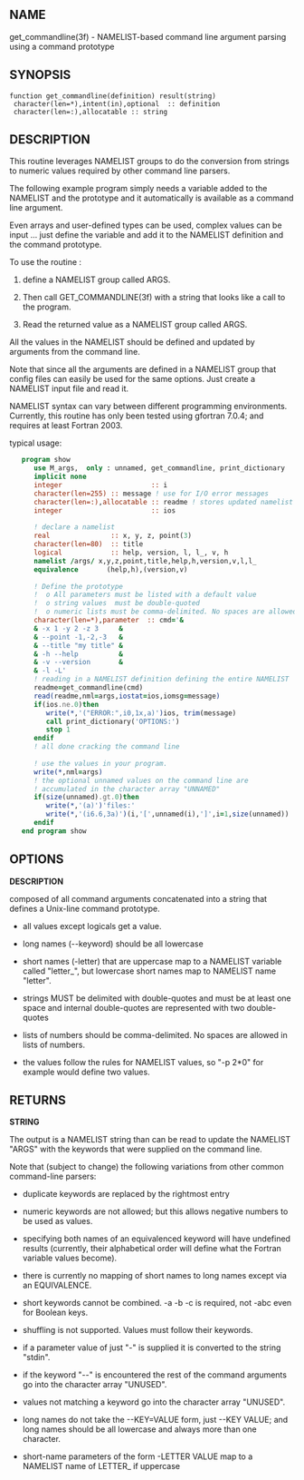 ## NAME

   get_commandline(3f) - NAMELIST-based command line argument parsing using a command prototype

## SYNOPSIS

    function get_commandline(definition) result(string)
     character(len=*),intent(in),optional  :: definition
     character(len=:),allocatable :: string

## DESCRIPTION

This routine leverages NAMELIST groups to do the conversion from strings to
numeric values required by other command line parsers.

The following example program simply needs a variable added to the NAMELIST
and the prototype and it automatically is available as a command line
argument.

Even arrays and user-defined types can be used, complex values can be
input ... just define the variable and add it to the NAMELIST definition
and the command prototype.

To use the routine :

   1) define a NAMELIST group called ARGS.

   2) Then call GET_COMMANDLINE(3f) with a string that looks like a call to the
      program.

   3) Read the returned value as a NAMELIST group called ARGS.

All the values in the NAMELIST should be defined and updated by arguments
from the command line.

Note that since all the arguments are defined in a NAMELIST group that
config files can easily be used for the same options. Just create a
NAMELIST input file and read it.

NAMELIST syntax can vary between different programming environments.
Currently, this routine has only been tested using gfortran 7.0.4; and
requires at least Fortran 2003.

typical usage:

```fortran
   program show
      use M_args,  only : unnamed, get_commandline, print_dictionary
      implicit none
      integer                      :: i
      character(len=255) :: message ! use for I/O error messages
      character(len=:),allocatable :: readme ! stores updated namelist
      integer                      :: ios
   
      ! declare a namelist
      real               :: x, y, z, point(3)
      character(len=80)  :: title
      logical            :: help, version, l, l_, v, h
      namelist /args/ x,y,z,point,title,help,h,version,v,l,l_
      equivalence       (help,h),(version,v)
   
      ! Define the prototype
      !  o All parameters must be listed with a default value
      !  o string values  must be double-quoted
      !  o numeric lists must be comma-delimited. No spaces are allowed
      character(len=*),parameter  :: cmd='&
      & -x 1 -y 2 -z 3     &
      & --point -1,-2,-3   &
      & --title "my title" &
      & -h --help          &
      & -v --version       &
      & -l -L'
      ! reading in a NAMELIST definition defining the entire NAMELIST
      readme=get_commandline(cmd)
      read(readme,nml=args,iostat=ios,iomsg=message)
      if(ios.ne.0)then
         write(*,'("ERROR:",i0,1x,a)')ios, trim(message)
         call print_dictionary('OPTIONS:')
         stop 1
      endif
      ! all done cracking the command line
   
      ! use the values in your program.
      write(*,nml=args)
      ! the optional unnamed values on the command line are
      ! accumulated in the character array "UNNAMED"
      if(size(unnamed).gt.0)then
         write(*,'(a)')'files:'
         write(*,'(i6.6,3a)')(i,'[',unnamed(i),']',i=1,size(unnamed))
      endif
   end program show
```

## OPTIONS

**DESCRIPTION**

composed of all command arguments concatenated into a string
that defines a Unix-line command prototype.

 *  all values except logicals get a value.

 *  long names (--keyword) should be all lowercase

 *  short names (-letter) that are uppercase map to a NAMELIST variable
    called "letter_", but lowercase short names map to NAMELIST name
    "letter".

 *  strings MUST be delimited with double-quotes and must be at least
    one space and internal double-quotes are represented with two
    double-quotes

 *  lists of numbers should be comma-delimited. No spaces are allowed
    in lists of numbers.

 *  the values follow the rules for NAMELIST values, so "-p 2*0" for
    example would define two values.

## RETURNS

**STRING** 

The output is a NAMELIST string than can be read to update the
NAMELIST "ARGS" with the keywords that were supplied on the command
line.

Note that (subject to change) the following variations from other
common command-line parsers:

 *  duplicate keywords are replaced by the rightmost entry

 *  numeric keywords are not allowed; but this allows negative
    numbers to be used as values.

 *  specifying both names of an equivalenced keyword will have
    undefined results (currently, their alphabetical order will
    define what the Fortran variable values become).

 *  there is currently no mapping of short names to long names except
    via an EQUIVALENCE.

 *  short keywords cannot be combined. -a -b -c is required, not -abc
    even for Boolean keys.

 *  shuffling is not supported. Values must follow their keywords.

 *  if a parameter value of just "-" is supplied it is converted to
    the string "stdin".

 *  if the keyword "--" is encountered the rest of the command
    arguments go into the character array "UNUSED".

 *  values not matching a keyword go into the character array
    "UNUSED".

 *  long names do not take the --KEY=VALUE form, just --KEY VALUE;
    and long names should be all lowercase and always more than one
    character.

 *  short-name parameters of the form -LETTER VALUE map to a NAMELIST
    name of LETTER_ if uppercase
